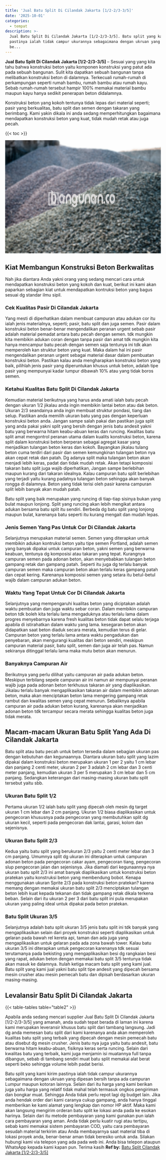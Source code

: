 ```yaml
---
title: 'Jual Batu Split Di Cilandak Jakarta [1/2-2/3-3/5]'
date: '2025-10-01'
categories:
  - tempat
description: >-
  Jual Batu Split Di Cilandak Jakarta [1/2-2/3-3/5]. Batu split yang kami kirim
  pastinya ialah tidak campur ukurannya sebagaimana dengan ukruan yang dipesan
  be...
---
```


**Jual Batu Split Di Cilandak Jakarta \[1/2-2/3-3/5\]** – Sesuai yang yang kita tahu bahwa konstruksi beton yaitu komponen konstruksi yang patut ada pada sebuah bangunan. Sulit kita dapatkan sebuah bangunan tanpa melibatkan konstruksi beton di dalamnya. Terkecuali rumah-rumah di perkampungan seperti rumah bambu, rumah bambu atau rumah kayu. Sebab rumah-rumah tersebut hampir 100% memakai material bambu maupun kayu hanya sedikit penerapan beton didalamnya.

Konstruksi beton yang kokoh tentunya tidak lepas dari material seperti; pasir yang berkualitas, batu split dan semen dengan takaran yang berimbang. Kami yakin dikala ini anda sedang memperhitungkan bagaimana mendapatkan konstruksi beton yang kuat, tidak mudah retak atau juga pecah.

{{< toc >}}

![Jual Batu Split Di Cilandak Jakarta [1/2-2/3-3/5]](/images/jual-batu-split-15.png)

## Kiat Membangun Konstruksi Beton Berkwalitas

Nah jika diantara Anda yakni orang yang sedang mencari cara untuk mendapatkan konstruksi beton yang kokoh dan kuat, berikut ini kami akan paparkan sebagian kiat untuk mendapatkan kontruksi beton yang bagus sesuai dg standar ilmu sipil.

### Cek Kualitas Pasir Di Cilandak Jakarta

Yang mesti di diperhatikan dalam membuat campuran atau adukan cor itu ialah jenis materialnya, seperti; pasir, batu split dan juga semen. Pasir dalam konstruksi beton benar-benar mengendalikan peranan urgent sebab pasir adalah material pemadat antara batu pecah dengan semen. tdk mungkin kita membikin adukan coran dengan tanpa pasir dan amat tdk mungkin kita hanya mencampur batu pecah dengan semen saja tentunya ini tdk akan memperoleh kan struktur beton yang kuat. Maka dalam hal ini pasir mengendalikan peranan urgent sebagai material dasar dalam pembuatan konstruksi beton. Pastikan kalau anda mengharapkan konstruksi beton yang baik, pilihlah jenis pasir yang diperuntukan khusus untuk beton, adalah tipe pasir yang mempunyai kadar lumpur dibawah 10% atau yang tidak boros semen.

### Ketahui Kualitas Batu Split Di Cilandak Jakarta

Kemudian material berikutnya yang harus anda amati ialah batu pecah dengan ukuran 1/2 jikalau anda ingin membikin lantai beton atau dak beton. Ukuran 2/3 seandainya anda ingin membuat struktur pondasi, tiang dan selup. Pastikan anda memilih ukuran batu yang pas dengan keperluan konstruksi beton anda. Jangan sampe salah pakai dan pastikan juga split yang anda pakai yakni split yang bersih dengan jenis batu andesit yakni batu yang berwarna hitam keabu-abuan keras dan runcing. Kwalitas batu split amat mengontrol peranan utama dalam kualits konstruksi beton, karena split dalam konstruksi beton berperan sebagai agregat kasar yang menjadikan tulangan beton keras dan kokoh. Bayangkan jikalau tulang beton cuma terdiri dari pasir dan semen kemungkinan tulangan beton nya akan cepat retak dan patah. Dg adanya split maka tulangan beton akan menjadi lebih keras, padat dan tidak mudah retak. Akan tetapi komposisi takaran batu split juga wajib diperhatikan, Jangan sampe berlebihan maupun kurang dari takaran idealnya. Kalau campuran batu split berlebihan yang terjadi yaitu kurang padatnya tulangan beton sehingga akan banyak rongga di dalamnya. Beton yang tidak terisi oleh pasir karena campuran split lebih banyak akan mudah patah.

Batu split yang baik merupakan yang runcing di tiap-tiap sisinya bukan yang bulat maupun lonjong. Split yang runcing akan lebih mengikat antara adukan bersama batu split itu sendiri. Berbeda dg batu split yang lonjong maupun bulat, karenanya batu seperti itu kurang mengait dan mudah lepas.

### Jenis Semen Yang Pas Untuk Cor Di Cilandak Jakarta

Selanjutnya merupakan material semen. Semen yang diterapkan untuk membikin adukan kontruksi beton yaitu tipe semen Portland, adalah semen yang banyak dipakai untuk campuran beton, yakni semen yang berwarna keabuan, tentunya dg komposisi atau takaran yang tepat. Kurangnya campuran semen pada adonan beton, akan menyebabkan tulangan beton gampang retak dan gampang patah. Seperti itu juga dg terlalu banyak campuran semen maka campuran beton akan terlalu keras gampang patah dan cepat kering. Karenanya komposisi semen yang setara itu betul-betul wajib dalam campuran adukan beton.

### Waktu Yang Tepat Untuk Cor Di Cilandak Jakarta

Selanjutnya yang mempengaruhi kualitas beton yang diciptakan adalah waktu pembuatan dan juga waktu sebar coran. Dalam membikin campuran beton tdk boleh kita terlalu lama mengaduknya atau terlalu lama dalam progres menyebarnya karena fresh kualitas beton tidak dapat selalu terjaga apabila di istirahatkan dalam waktu yang lama. kesegaran beton akan didapatkan saat beton diaduk secara merata, kemudian terus di gelar. Campuran beton yang terlalu lama antara waktu pengadukan dan penyebaran, akan mengurangi kualitas dari beton sendiri, meskipun campuran material pasir, batu split, semen dan juga air telah pas. Namun sekiranya ditinggal terlalu lama maka mutu beton akan menurun.

### Banyaknya Campuran Air

Berikutnya yang perlu dilihat yaitu campuran air pada adukan beton. Meskipun terbilang sepele campuran air ini namun air mempunyai peranan wajib juga pada adonan beton terkhusus takaran air yang diaplikasikan. Jikalau terlalu banyak mengaplikasikan takaran air dalam membikin adonan beton, maka akan menciptakan beton lama mengering gampang retak rambut dan kwalitas semen yang cepat menurun. Sebaliknya apabila campuran air pada adukan beton kurang, karenanya akan menjadikan adonan beton tdk tercampur secara merata sehingga kualitas beton juga tidak merata.

## Macam-macam Ukuran Batu Split Yang Ada Di Cilandak Jakarta

Batu split atau batu pecah untuk beton tersedia dalam sebagian ukuran pas dengan kebutuhan dan kegunaannya. Diantara ukuran batu split yang lazim dipakai dalam konstruksi beton merupakan ukuran 1 per 2 yaitu 1 cm lebar dan panjang 2 centi meter, ukuran 2 per 3 adalah 2 cm lebar dan 3 centi meter panjang, kemudian ukuran 3 per 5 merupakan 3 cm lebar dan 5 cm panjang. Sedangkan keterangan dari masing-masing ukuran batu split tersebut yaitu sbb.

### Ukuran Batu Split 1/2

Pertama ukuran 1/2 ialah batu split yang dipecah oleh mesin dg target ukuran 1 cm lebar dan 2 cm panjang. Ukuran 1/2 biasa diaplikasikan untuk pengecoran khususnya pada pengecoran yang membutuhkan split dg ukuran kecil, seperti pada pengecoran dak lantai, garasi, kolom dan sejenisnya.

### Ukuran Batu Split 2/3

Kedua yaitu batu split yang berukuran 2/3 yaitu 2 centi meter lebar dan 3 cm panjang. Umumnya split dg ukuran ini diterapkan untuk campuran adonan beton pada pengecoran cakar ayam, pengecoran tiang, pengecoran slup pengecoran jalan dan sejenisnya. Jika diamati dari kegunaannya nya ukuran batu split 2/3 ini amat banyak diaplikasikan untuk konstruksi beton pratekan yaitu konstruksi beton yang membendung bobot. Kenapa menggunakan ukuran Sprite 2/3 pada konstruksi beton pratekan? karena memang dengan memakai ukuran batu split 2/3 menciptakan tulangan beton lebih kuat kepada tekanan dan tidak gampang retak dikala terkena beban. Selain dari itu ukuran 2 per 3 dari batu split ini pula merupakan ukuran yang paling ideal untuk dipakai pada beton pratekan.

### Batu Split Ukuran 3/5

Selanjutnya adalah batu split ukuran 3/5 jenis batu split ini tdk banyak yang mengaplikasikan selain dari proyek konstruksi seperti diaplikasikan untuk gelaran pada bawah rel kereta api, taman dan ada juga yang mengaplikasikan untuk gelaran pada ada zona bawah tower. Kalau batu ukuran 3/5 ini diterapkan untuk pengecoran karenanya tdk sesuai terutamanya pada bekisting yang mengaplikasikan besi dg rangkaian besi yang rapat, adukan beton dengan memakai batu split 3/5 tentunya tidak akan masuk ke dalamnya. Itulah ketiga macam batu split yang kami jual. Batu split yang kami jual yakni batu split tipe andesit yang dipecah bersama mesin crusher atau mesin pemecah batu dan dipisah berdasarkan ukuran masing-masing.

## Levalansir Batu Split Di Cilandak Jakarta

{{< table-tables table="table2" >}}

Apabila anda sedang mencari supplier Jual Batu Split Di Cilandak Jakarta \[1/2-2/3-3/5\] yang amanah, anda sudah tepat berada di laman ini karena kami merupakan leveransir khusus batu split dari tambang langsung. Jadi dg anda memesan batu split dari kami karenanya anda akan memperoleh kualitas batu split yang terbaik yang dipecah dengan mesin pemecah batu atau disebut dg mesin crusher. Jenis batu nya juga yaitu batu andesit, batu berwarna hitam keabu-abuan, fisiknya keras serta runcing. Selain dari kwalitas batu yang terbaik, kami juga menjamin isi muatannya full tanpa dibangun, sebab di tambang sendiri muat batu split memakai alat berat seperti beko sehingga volume lebih padat berisi.

Batu split yang kami kirim pastinya ialah tidak campur ukurannya sebagaimana dengan ukruan yang dipesan bersih tanpa ada campuran Lumpur maupun kotoran lainnya. Selain dari itu harga yang kami berikan juga yaitu harga yang relatif tidak mahal telah termasuk ongkos pengiriman dan bongkar muat. Sehingga Anda tidak perlu repot lagi dg budget lain. Jika anda hendak order dari kami caranya cukup gampang, anda hanya tinggal memberikan ke kami alamat yang lengkap dan nomor HP aktif. Maka kami akan langsung mengirim orderan batu split ke lokasi anda pada ke esokan harinya. Selain dari itu metode pembayaran yang kami gunakan pun ialah cara pembayaran yang aman. Anda tidak perlu kuatir rugi atau tertipu, sebab kami memakai sistem pembayaran COD, yaitu cara pembayaran sesudah material terkirim atau Anda membayarnya saat material tiba di lokasi proyek anda, benar-benar aman tidak beresiko untuk anda. Silakan hubungi kami via telepon yang ada pada web ini. Anda bisa telepon ataupun WhatsApp kepada kami kapan pun. Terima kasih
**Ref by:** [Batu Split Cilandak Jakarta [1/2-2/3-3/5]](https://id.wikipedia.org/wiki/Batu)
